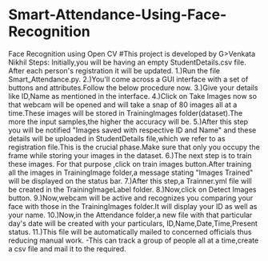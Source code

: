 # Smart-Attendance-Using-Face-Recognition
Face Recognition using Open CV #This project is developed by G>Venkata Nikhil 
Steps: Initially,you will be having an empty StudentDetails.csv file. After each person's registration it will be updated. 
1.)Run the file Smart_Attendance.py. 
2.)You'll come across a GUI interface with a set of buttons and attributes.Follow the below procedure now. 
3.)Give your details like ID,Name as mentioned in the interface. 
4.)Click on Take Images now so that webcam will be opened and will take a snap of 80 images all at a time.These images will be stored in TrainingImages folder(dataset).The more the input samples,the higher the accuracy will be. 
5.)After this step you will be notified "Images saved with respective ID and Name" and these details will be uploaded in StudentDetails file,which we refer to as registration file.This is the crucial phase.Make sure that only you occupy the frame while storing your images in the dataset. 
6.)The next step is to train these images. For that purpose ,click on train images button.After training all the images in TrainingImage folder,a message stating "Images Trained" will be displayed on the status bar. 
7.)After this step,a Trainner.yml file will be created in the TrainingImageLabel folder. 
8.)Now,click on Detect Images button. 
9.)Now,webcam will be active and recognizes you comparing your face with those in the TrainingImages folder.It will display your ID as well as your name. 
10.)Now,in the Attendance folder,a new file with that particular day's date will be created with your particulars, ID,Name,Date,Time,Present status. 
11.)This file will be automatically mailed to concerned officials thus reducing manual work. -This can track a group of people all at a time,create a csv file and mail it to the required.
